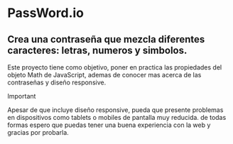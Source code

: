 # PassWord.io
## Crea una contraseña que mezcla diferentes caracteres: letras, numeros y simbolos.

Este proyecto tiene como objetivo, poner en practica las propiedades del objeto Math de JavaScript, ademas de conocer mas acerca de las contraseñas y diseño responsive.

> [!IMPORTANT]
> Apesar de que incluye diseño responsive, pueda que presente problemas en dispositivos como tablets o mobiles de pantalla muy reducida.
> de todas formas espero que puedas tener una buena experiencia con la web y gracias por probarla.

